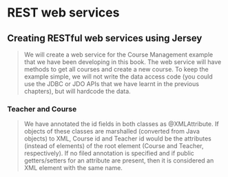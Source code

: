 # REST web services
## Creating RESTful web services using Jersey
> We will create a web service for the Course Management example that we have been developing in this book. The web service will have methods to get all courses and create a new course. To keep the example simple, we will not write the data access code (you could use the JDBC or JDO APIs that we have learnt in the previous chapters), but will hardcode the data.
### Teacher and Course
> We have annotated the id fields in both classes as @XMLAttribute. If objects of these classes are marshalled (converted from Java objects) to XML, Course id and Teacher id would be the attributes (instead of elements) of the root element (Course and Teacher, respectively). If no filed annotation is specified and if public getters/setters for an attribute are present, then it is considered an XML element with the same name.
